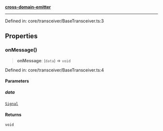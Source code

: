 [**cross-domain-emitter**](../README.md)

***

Defined in: core/transceiver/BaseTransceiver.ts:3

## Properties

### onMessage()

> **onMessage**: (`data`) => `void`

Defined in: core/transceiver/BaseTransceiver.ts:4

#### Parameters

##### data

[`Signal`](Signal.md)

#### Returns

`void`
